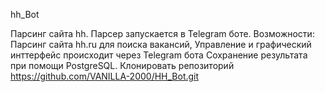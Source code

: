 hh_Bot

Парсинг сайта hh. Парсер запускается в Telegram боте.
Возможности:
Парсинг сайта hh.ru для поиска вакансий,
Управление и графический инттерфейс происходит через Telegram бота
Сохранение результата при помощи PostgreSQL. 
Клонировать репозиторий https://github.com/VANILLA-2000/HH_Bot.git

